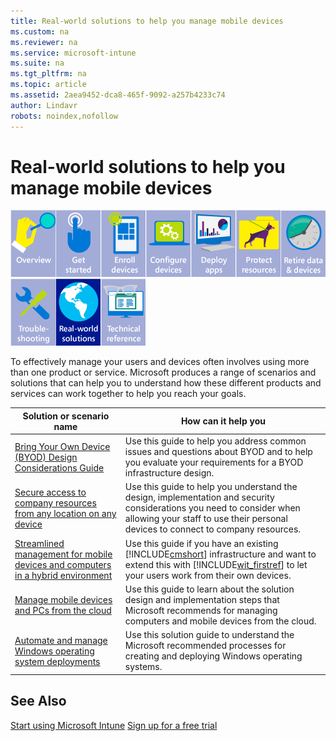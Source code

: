 ```yaml
---
title: Real-world solutions to help you manage mobile devices
ms.custom: na
ms.reviewer: na
ms.service: microsoft-intune
ms.suite: na
ms.tgt_pltfrm: na
ms.topic: article
ms.assetid: 2aea9452-dca8-465f-9092-a257b4233c74
author: Lindavr
robots: noindex,nofollow
---
```

# Real-world solutions to help you manage mobile devices
![](../Image/WIT_Nav_OverviewGray.png)![](../Image/WIT_Nav_GetStartedGray.png)![](../Image/WIT_Nav_EnrollDevicesGray.png)![](../Image/WIT_Nav_ConfigureDevicesGray.png)![](../Image/WIT_Nav_DeployAppsGray.png)![](../Image/WIT_Nav_ProtectResourcesGray.png)![](../Image/WIT_Nav_RetireDataDevicesGray.png)![](../Image/WIT_Nav_TroubleshootingGray.png)![](../Image/WIT_Nav_RealworldSolutions.png)![](../Image/WIT_Nav_TechnicalReferenceGray.png)

To effectively manage your users and devices often involves using more than one product or service. Microsoft produces a range of scenarios and solutions that can help you to understand how these different products and services can work together to help you reach your goals.

|Solution or scenario name|How can it help you|
|-----------------------------|-----------------------|
|[Bring Your Own Device (BYOD) Design Considerations Guide](http://technet.microsoft.com/library/dn656905.aspx)|Use this guide to help you address common issues and questions about BYOD and to help you evaluate your requirements for a BYOD infrastructure design.|
|[Secure access to company resources from any location on any device](http://technet.microsoft.com/library/dn550982.aspx)|Use this guide to help you understand the design, implementation and security considerations you need to consider when allowing your staff to use their personal devices to connect to company resources.|
|[Streamlined management for mobile devices and computers in a hybrid environment](http://technet.microsoft.com/library/dn582037.aspx)|Use this guide if you have an existing [!INCLUDE[cmshort](../Token/cmshort_md.md)] infrastructure and want to extend this with [!INCLUDE[wit_firstref](../Token/wit_firstref_md.md)] to let your users work from their own devices.|
|[Manage mobile devices and PCs from the cloud](http://technet.microsoft.com/library/dn715906.aspx)|Use this guide to learn about the solution design and implementation steps that Microsoft recommends for managing computers and mobile devices from the cloud.|
|[Automate and manage Windows operating system deployments](http://technet.microsoft.com/library/dn818437.aspx)|Use this solution guide to understand the Microsoft recommended processes for creating and deploying Windows operating systems.|

## See Also
[Start using Microsoft Intune](../Topic/Start_using_Microsoft_Intune.md)
[Sign up for a free trial](https://account.manage.microsoft.com/Signup/MainSignUp.aspx?OfferId=40BE278A-DFD1-470a-9EF7-9F2596EA7FF9&ali=1)

